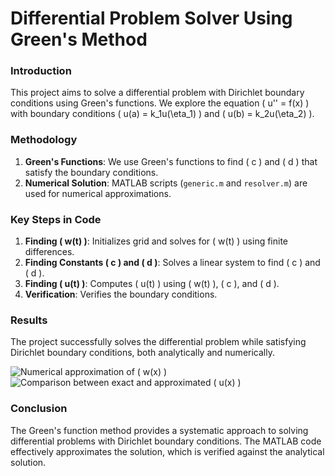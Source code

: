 # Differential Problem Solver Using Green's Method


### Introduction
This project aims to solve a differential problem with Dirichlet boundary conditions using Green's functions. We explore the equation \( u'' = f(x) \) with boundary conditions \( u(a) = k_1u(\eta_1) \) and \( u(b) = k_2u(\eta_2) \).

### Methodology
1. **Green's Functions**: We use Green's functions to find \( c \) and \( d \) that satisfy the boundary conditions.
2. **Numerical Solution**: MATLAB scripts (`generic.m` and `resolver.m`) are used for numerical approximations.

### Key Steps in Code
1. **Finding \( w(t) \)**: Initializes grid and solves for \( w(t) \) using finite differences.
2. **Finding Constants \( c \) and \( d \)**: Solves a linear system to find \( c \) and \( d \).
3. **Finding \( u(t) \)**: Computes \( u(t) \) using \( w(t) \), \( c \), and \( d \).
4. **Verification**: Verifies the boundary conditions.

### Results
The project successfully solves the differential problem while satisfying Dirichlet boundary conditions, both analytically and numerically.

![Numerical approximation of \( w(x) \)](Figure1.png)
![Comparison between exact and approximated \( u(x) \)](Figure2.png)

### Conclusion
The Green's function method provides a systematic approach to solving differential problems with Dirichlet boundary conditions. The MATLAB code effectively approximates the solution, which is verified against the analytical solution.


